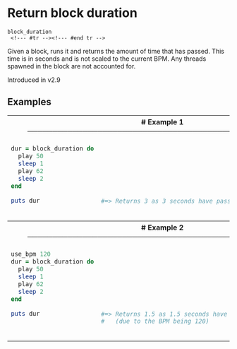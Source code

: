 # Return block duration

```
block_duration 
 <!--- #tr --><!--- #end tr -->
```


Given a block, runs it and returns the amount of time that has passed. This time is in seconds and is not scaled to the current BPM. Any threads spawned in the block are not accounted for.

Introduced in v2.9

## Examples

<table class="examples">
<tr>
<th colspan="2" class="even head"># Example 1 ──────────────────────────────────────────────────────</th>
</tr>
<tr>
<td class="even">

```ruby
dur = block_duration do
  play 50
  sleep 1
  play 62
  sleep 2
end

puts dur



```

</td>
<td class="even">

<!--- #tr -->
```ruby
 
 
 
 
 
 
 
#=> Returns 3 as 3 seconds have passed within the block



```
<!--- #end tr -->

</td>
</tr>
<tr>
<th colspan="2" class="odd head"># Example 2 ──────────────────────────────────────────────────────</th>
</tr>
<tr>
<td class="odd">

```ruby
use_bpm 120
dur = block_duration do
  play 50
  sleep 1
  play 62
  sleep 2
end

puts dur
        



```

</td>
<td class="odd">

<!--- #tr -->
```ruby
 
 
 
 
 
 
 
 
#=> Returns 1.5 as 1.5 seconds have passed within the block
#   (due to the BPM being 120)



```
<!--- #end tr -->

</td>
</tr>
</table>

